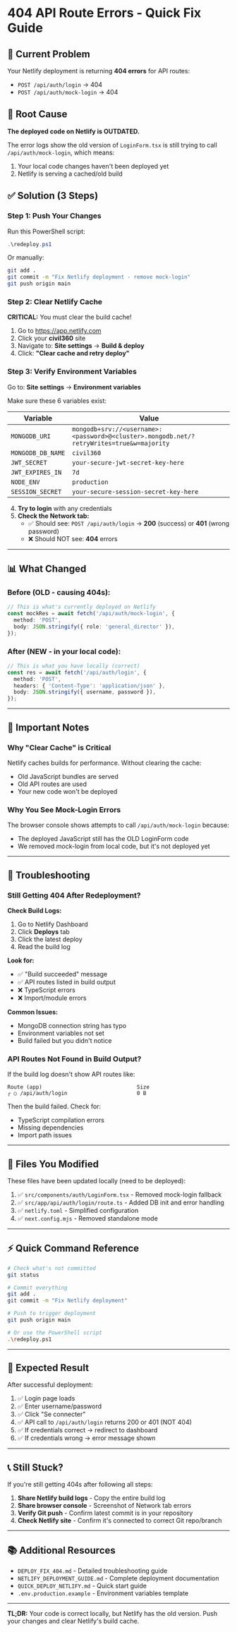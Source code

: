 # 404 API Route Errors - Quick Fix Guide

## 🔴 Current Problem

Your Netlify deployment is returning **404 errors** for API routes:
- `POST /api/auth/login` → 404
- `POST /api/auth/mock-login` → 404

## 🎯 Root Cause

**The deployed code on Netlify is OUTDATED.** 

The error logs show the old version of `LoginForm.tsx` is still trying to call `/api/auth/mock-login`, which means:
1. Your local code changes haven't been deployed yet
2. Netlify is serving a cached/old build

## ✅ Solution (3 Steps)

### Step 1: Push Your Changes

Run this PowerShell script:
```powershell
.\redeploy.ps1
```

Or manually:
```bash
git add .
git commit -m "Fix Netlify deployment - remove mock-login"
git push origin main
```

### Step 2: Clear Netlify Cache

**CRITICAL:** You must clear the build cache!

1. Go to https://app.netlify.com
2. Click your **civil360** site
3. Navigate to: **Site settings** → **Build & deploy**
4. Click: **"Clear cache and retry deploy"**

### Step 3: Verify Environment Variables

Go to: **Site settings** → **Environment variables**

Make sure these 6 variables exist:

| Variable | Value |
|----------|-------|
| `MONGODB_URI` | `mongodb+srv://<username>:<password>@<cluster>.mongodb.net/?retryWrites=true&w=majority` |
| `MONGODB_DB_NAME` | `civil360` |
| `JWT_SECRET` | `your-secure-jwt-secret-key-here` |
| `JWT_EXPIRES_IN` | `7d` |
| `NODE_ENV` | `production` |
| `SESSION_SECRET` | `your-secure-session-secret-key-here` |
4. **Try to login** with any credentials
5. **Check the Network tab:**
   - ✅ Should see: `POST /api/auth/login` → **200** (success) or **401** (wrong password)
   - ❌ Should NOT see: **404** errors

---

## 📊 What Changed

### Before (OLD - causing 404s):
```typescript
// This is what's currently deployed on Netlify
const mockRes = await fetch('/api/auth/mock-login', {
  method: 'POST',
  body: JSON.stringify({ role: 'general_director' }),
});
```

### After (NEW - in your local code):
```typescript
// This is what you have locally (correct)
const res = await fetch('/api/auth/login', {
  method: 'POST',
  headers: { 'Content-Type': 'application/json' },
  body: JSON.stringify({ username, password }),
});
```

---

## 🚨 Important Notes

### Why "Clear Cache" is Critical
Netlify caches builds for performance. Without clearing the cache:
- Old JavaScript bundles are served
- Old API routes are used
- Your new code won't be deployed

### Why You See Mock-Login Errors
The browser console shows attempts to call `/api/auth/mock-login` because:
- The deployed JavaScript still has the OLD LoginForm code
- We removed mock-login from local code, but it's not deployed yet

---

## 🐛 Troubleshooting

### Still Getting 404 After Redeployment?

**Check Build Logs:**
1. Go to Netlify Dashboard
2. Click **Deploys** tab
3. Click the latest deploy
4. Read the build log

**Look for:**
- ✅ "Build succeeded" message
- ✅ API routes listed in build output
- ❌ TypeScript errors
- ❌ Import/module errors

**Common Issues:**
- MongoDB connection string has typo
- Environment variables not set
- Build failed but you didn't notice

### API Routes Not Found in Build Output?

If the build log doesn't show API routes like:
```
Route (app)                              Size
┌ ○ /api/auth/login                      0 B
```

Then the build failed. Check for:
- TypeScript compilation errors
- Missing dependencies
- Import path issues

---

## 📁 Files You Modified

These files have been updated locally (need to be deployed):

1. ✅ `src/components/auth/LoginForm.tsx` - Removed mock-login fallback
2. ✅ `src/app/api/auth/login/route.ts` - Added DB init and error handling
3. ✅ `netlify.toml` - Simplified configuration
4. ✅ `next.config.mjs` - Removed standalone mode

---

## ⚡ Quick Command Reference

```bash
# Check what's not committed
git status

# Commit everything
git add .
git commit -m "Fix Netlify deployment"

# Push to trigger deployment
git push origin main

# Or use the PowerShell script
.\redeploy.ps1
```

---

## 🎯 Expected Result

After successful deployment:

1. ✅ Login page loads
2. ✅ Enter username/password
3. ✅ Click "Se connecter"
4. ✅ API call to `/api/auth/login` returns 200 or 401 (NOT 404)
5. ✅ If credentials correct → redirect to dashboard
6. ✅ If credentials wrong → error message shown

---

## 📞 Still Stuck?

If you're still getting 404s after following all steps:

1. **Share Netlify build logs** - Copy the entire build log
2. **Share browser console** - Screenshot of Network tab errors
3. **Verify Git push** - Confirm latest commit is in your repository
4. **Check Netlify site** - Confirm it's connected to correct Git repo/branch

---

## 📚 Additional Resources

- `DEPLOY_FIX_404.md` - Detailed troubleshooting guide
- `NETLIFY_DEPLOYMENT_GUIDE.md` - Complete deployment documentation
- `QUICK_DEPLOY_NETLIFY.md` - Quick start guide
- `.env.production.example` - Environment variables template

---

**TL;DR:** Your code is correct locally, but Netlify has the old version. Push your changes and clear Netlify's build cache.
